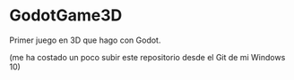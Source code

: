 # GodotGame3D

Primer juego en 3D que hago con Godot.

(me ha costado un poco subir este repositorio desde el Git de mi Windows 10)
